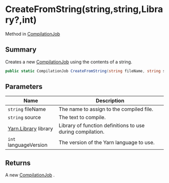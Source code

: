 # CreateFromString(string,string,Library?,int)

Method in [CompilationJob](yarn.compiler.compilationjob.md)

## Summary

Creates a new [CompilationJob](yarn.compiler.compilationjob.md) using the contents of a string.

```csharp
public static CompilationJob CreateFromString(string fileName, string source, Library? library = null, int languageVersion = Project.CurrentProjectFileVersion)
```

## Parameters

| Name                                    | Description                                                |
| --------------------------------------- | ---------------------------------------------------------- |
| `string` fileName                       | The name to assign to the compiled file.                   |
| `string` source                         | The text to compile.                                       |
| [Yarn.Library](yarn.library.md) library | Library of function definitions to use during compilation. |
| `int` languageVersion                   | The version of the Yarn language to use.                   |

## Returns

A new [CompilationJob](yarn.compiler.compilationjob.md) .
